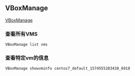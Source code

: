 ## VBoxManage

[VBoxManage](http://www.virtualbox.org/manual/ch08.html#vboxmanage-modifyvm)

### 查看所有VMS

```
VBoxManage list vms
```

### 查看特定vm的信息

```
VBoxManage showvminfo centos7_default_1574555283438_6918
```
